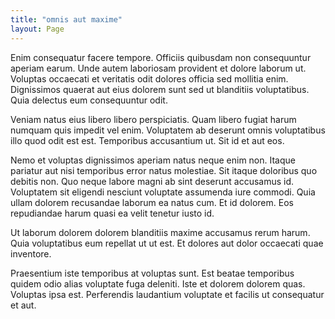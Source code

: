```yaml
---
title: "omnis aut maxime"
layout: Page
---
```

Enim consequatur facere tempore. Officiis quibusdam non consequuntur aperiam earum. Unde autem laboriosam provident et dolore laborum ut. Voluptas occaecati et veritatis odit dolores officia sed mollitia enim. Dignissimos quaerat aut eius dolorem sunt sed ut blanditiis voluptatibus. Quia delectus eum consequuntur odit.
 Veniam natus eius libero libero perspiciatis. Quam libero fugiat harum numquam quis impedit vel enim. Voluptatem ab deserunt omnis voluptatibus illo quod odit est est. Temporibus accusantium ut. Sit id et aut eos.
 Nemo et voluptas dignissimos aperiam natus neque enim non. Itaque pariatur aut nisi temporibus error natus molestiae. Sit itaque doloribus quo debitis non.
Quo neque labore magni ab sint deserunt accusamus id. Voluptatem sit eligendi nesciunt voluptate assumenda iure commodi. Quia ullam dolorem recusandae laborum ea natus cum. Et id dolorem. Eos repudiandae harum quasi ea velit tenetur iusto id.
 Ut laborum dolorem dolorem blanditiis maxime accusamus rerum harum. Quia voluptatibus eum repellat ut ut est. Et dolores aut dolor occaecati quae inventore.
 Praesentium iste temporibus at voluptas sunt. Est beatae temporibus quidem odio alias voluptate fuga deleniti. Iste et dolorem dolorem quas. Voluptas ipsa est. Perferendis laudantium voluptate et facilis ut consequatur et aut.
